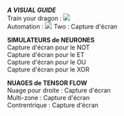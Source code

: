 ***A VISUAL GUIDE***  
Train your dragon : ![](https://imgur.com/aCFKXM4.png)  
Automation : ![](https://imgur.com/JG6bGQh.png)
Two : Capture d'écran  

**SIMULATEURS de NEURONES**  
Capture d'écran  pour le NOT  
Capture d'écran pour le ET  
Capture d'écran pour le OU  
Capture d'écran pour le XOR  

**NUAGES de TENSOR FLOW**  
Nuage pour droite : Capture d'écran  
Multi-zone : Capture d'écran  
Contrentrique : Capture d'écran  
